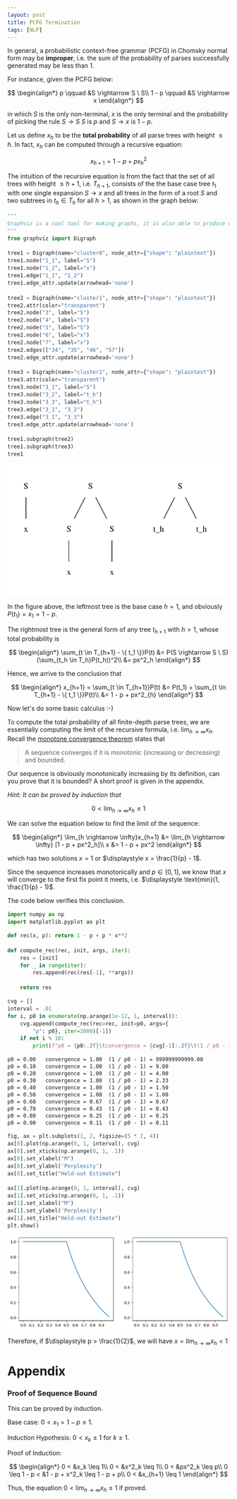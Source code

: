 ```yaml
---
layout: post
title: PCFG Termination
tags: [NLP]
---
```


In general, a probabilistic context-free grammar (PCFG) in Chomsky normal form may be **improper**, i.e. the sum of the probability of parses successfully generated may be less than 1.

For instance, given the PCFG below:

$$
\begin{align*}
p \qquad &S \rightarrow S \ S\\
1 - p \qquad &S \rightarrow x
\end{align*}
$$

in which $S$ is the only non-terminal, $x$ is the only terminal and the probability of picking the rule $S \rightarrow S \ S$ is $p$ and $S \rightarrow x$ is $1 - p$.

Let us define $x_h$ to be the **total probability** of all parse trees with height $\leq h$. In fact, $x_h$ can be computed through a recursive equation:

$$
\begin{equation}
x_{h+1} = 1 - p + px^2_{h}
\tag{1}
\end{equation}
$$

The intuition of the recursive equation is from the fact that the set of all trees with height $\leq h + 1$, i.e. $T_{h+1}$, consists of the the base case tree $t_1$ with one single expansion $S \rightarrow x$ and all trees in the form of a root $S$ and two subtrees in $t_h \in T_h$ for all $h > 1$, as shown in the graph below:


```python
"""
Graphviz is a cool tool for making graphs, it is also able to produce many complex graphs like FSMs.
"""
from graphviz import Digraph

tree1 = Digraph(name="cluster0", node_attr={"shape": "plaintext"})
tree1.node("1_1", label="S")
tree1.node("1_2", label="x")
tree1.edge("1_1", "1_2")
tree1.edge_attr.update(arrowhead='none')

tree2 = Digraph(name="cluster1", node_attr={"shape": "plaintext"})
tree2.attr(color="transparent")
tree2.node("3", label="S")
tree2.node("4", label="S")
tree2.node("5", label="S")
tree2.node("6", label="x")
tree2.node("7", label="x")
tree2.edges(["34", "35", "46", "57"])
tree2.edge_attr.update(arrowhead='none')

tree3 = Digraph(name="cluster2", node_attr={"shape": "plaintext"})
tree3.attr(color="transparent")
tree3.node("3_1", label="S")
tree3.node("3_2", label="t_h")
tree3.node("3_3", label="t_h")
tree3.edge("3_1", "3_2")
tree3.edge("3_1", "3_3")
tree3.edge_attr.update(arrowhead='none')

tree1.subgraph(tree2)
tree1.subgraph(tree3)
tree1
```





![svg](../assets/blogs/PCFG-Termination_files/PCFG-Termination_2_0.svg)




In the figure above, the leftmost tree is the base case $h = 1$, and obviously $P(t_1) = x_1 = 1 - p$.

The rightmost tree is the general form of any tree $t_{h + 1}$ with $h > 1$, whose total probability is

$$
\begin{align*}
\sum_{t \in T_{h+1} - \{ t_1 \}}P(t) &= P(S \rightarrow S \ S)(\sum_{t_h \in T_h}P(t_h))^2\\
&= px^2_h
\end{align*}
$$

Hence, we arrive to the conclusion that

$$
\begin{align*}
x_{h+1} = \sum_{t \in T_{h+1}}P(t) &= P(t_1) + \sum_{t \in T_{h+1} - \{ t_1 \}}P(t)\\
&= 1 - p + px^2_{h}
\end{align*}
$$

Now let's do some basic calculus :-)

To compute the total probability of all finite-depth parse trees, we are essentially computing the limit of the recursive formula, i.e. $\displaystyle \lim_{h \rightarrow \infty}x_h$. Recall the [monotone convergence theorem](https://en.wikipedia.org/wiki/Monotone_convergence_theorem#:~:text=Informally%2C%20the%20theorems%20state%20that,will%20converge%20to%20the%20infimum.) states that

> A sequence converges if it is monotonic (increasing or decreasing) and bounded.

Our sequence is obviously monotonically increasing by its definition, can you prove that it is bounded? A short proof is given in the appendix.

*Hint: It can be proved by induction that*

$$
\begin{equation}
0 < \lim_{h \rightarrow \infty}x_h \leq 1
\tag{2}
\end{equation}
$$

We can solve the equation below to find the limit of the sequence:

$$
\begin{align*}
\lim_{h \rightarrow \infty}x_{h+1} &= \lim_{h \rightarrow \infty} [1 - p + px^2_h]\\
x &= 1 - p + px^2
\end{align*}
$$

which has two solutions $x = 1$ or $\displaystyle x = \frac{1}{p} - 1$.

Since the sequence increases monotonically and $p \in [0, 1]$, we know that $x$ will converge to the first fix point it meets, i.e. $\displaystyle \text{min}(1, \frac{1}{p} - 1)$.

The code below verifies this conclusion.


```python
import numpy as np
import matplotlib.pyplot as plt
```


```python
def rec(x, p): return 1 - p + p * x**2

def compute_rec(rec, init, args, iter):
    res = [init]
    for _ in range(iter):
        res.append(rec(res[-1], **args))

    return res
```


```python
cvg = []
interval = .01
for i, p0 in enumerate(np.arange(1e-12, 1, interval)):
    cvg.append(compute_rec(rec=rec, init=p0, args={
        "p": p0}, iter=2000)[-1])
    if not i % 10:
        print(f"p0 = {p0:.2f}\tconvergence = {cvg[-1]:.2f}\t(1 / p0 - 1) = {1 / p0 - 1:.2f}")
```

    p0 = 0.00	convergence = 1.00	(1 / p0 - 1) = 999999999999.00
    p0 = 0.10	convergence = 1.00	(1 / p0 - 1) = 9.00
    p0 = 0.20	convergence = 1.00	(1 / p0 - 1) = 4.00
    p0 = 0.30	convergence = 1.00	(1 / p0 - 1) = 2.33
    p0 = 0.40	convergence = 1.00	(1 / p0 - 1) = 1.50
    p0 = 0.50	convergence = 1.00	(1 / p0 - 1) = 1.00
    p0 = 0.60	convergence = 0.67	(1 / p0 - 1) = 0.67
    p0 = 0.70	convergence = 0.43	(1 / p0 - 1) = 0.43
    p0 = 0.80	convergence = 0.25	(1 / p0 - 1) = 0.25
    p0 = 0.90	convergence = 0.11	(1 / p0 - 1) = 0.11



```python
fig, ax = plt.subplots(1, 2, figsize=(5 * 2, 4))
ax[0].plot(np.arange(0, 1, interval), cvg)
ax[0].set_xticks(np.arange(0, 1, .1))
ax[0].set_xlabel("M")
ax[0].set_ylabel('Perplexity')
ax[0].set_title("Held-out Estimate")

ax[1].plot(np.arange(0, 1, interval), cvg)
ax[1].set_xticks(np.arange(0, 1, .1))
ax[1].set_xlabel("M")
ax[1].set_ylabel('Perplexity')
ax[1].set_title("Held-out Estimate")
plt.show()
```



![png](../assets/blogs/PCFG-Termination_files/PCFG-Termination_9_0.png)



Therefore, if $\displaystyle p > \frac{1}{2}$, we will have $\displaystyle x = \lim_{h \rightarrow \infty}x_h < 1$

# Appendix

### Proof of Sequence Bound

This can be proved by induction.

Base case: $0 < x_1 = 1 - p \leq 1$.

Induction Hypothesis: $0 < x_k \leq 1$ for $k \geq 1$.

Proof of Induction:

$$
\begin{align*}
0 < &x_k \leq 1\\
0 < &x^2_k \leq 1\\
0 < &px^2_k \leq p\\
0 \leq 1 - p < &1 - p + x^2_k \leq 1 - p + p\\
0 < &x_{h+1} \leq 1
\end{align*}
$$

Thus, the equation $0 < \displaystyle \lim_{h \rightarrow \infty}x_h \leq 1$ if proved.
